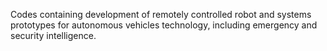 Codes containing development of remotely controlled robot and systems prototypes for autonomous vehicles technology, including emergency and security intelligence.